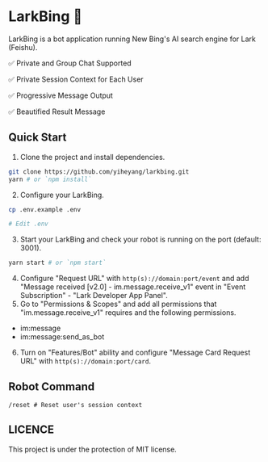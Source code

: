 # LarkBing 🤖️

LarkBing is a bot application running New Bing's AI search engine for Lark (Feishu).

✅ Private and Group Chat Supported

✅ Private Session Context for Each User

✅ Progressive Message Output

✅ Beautified Result Message

## Quick Start

1. Clone the project and install dependencies.
```bash
git clone https://github.com/yiheyang/larkbing.git
yarn # or `npm install`
```
2. Configure your LarkBing.
```bash
cp .env.example .env

# Edit .env
```
3. Start your LarkBing and check your robot is running on the port (default: 3001).
```bash
yarn start # or `npm start`
```
4. Configure "Request URL" with `http(s)://domain:port/event` and add "Message received [v2.0] - im.message.receive_v1" event in "Event Subscription" - "Lark Developer App Panel".
5. Go to "Permissions & Scopes" and add all permissions that "im.message.receive_v1" requires and the following permissions.
- im:message
- im:message:send_as_bot
6. Turn on "Features/Bot" ability and configure "Message Card Request URL" with `http(s)://domain:port/card`.

## Robot Command
```text
/reset # Reset user's session context
```
## LICENCE
This project is under the protection of MIT license.
